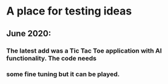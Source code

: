# A place for testing ideas
## June 2020:
### The latest add was a Tic Tac Toe application with AI functionality. The code needs 
### some fine tuning but it can be played.